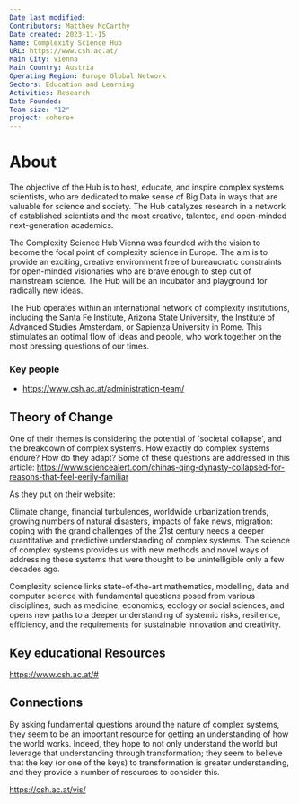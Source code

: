 ```yaml
---
Date last modified: 
Contributors: Matthew McCarthy
Date created: 2023-11-15
Name: Complexity Science Hub
URL: https://www.csh.ac.at/
Main City: Vienna
Main Country: Austria
Operating Region: Europe Global Network
Sectors: Education and Learning
Activities: Research
Date Founded: 
Team size: "12"
project: cohere+
---
```


# About 

The objective of the Hub is to host, educate, and inspire complex systems scientists, who are dedicated to make sense of Big Data in ways that are valuable for science and society. The Hub catalyzes research in a network of established scientists and the most creative, talented, and open-minded next-generation academics.
  
The Complexity Science Hub Vienna was founded with the vision to become the focal point of complexity science in Europe. The aim is to provide an exciting, creative environment free of bureaucratic constraints for open-minded visionaries who are brave enough to step out of mainstream science. The Hub will be an incubator and playground for radically new ideas.
  
The Hub operates within an international network of complexity institutions, including the Santa Fe Institute, Arizona State University, the Institute of Advanced Studies Amsterdam, or Sapienza University in Rome. This stimulates an optimal flow of ideas and people, who work together on the most pressing questions of our times.

### Key people 

- https://www.csh.ac.at/administration-team/
## Theory of Change 

One of their themes is considering the potential of 'societal collapse', and the breakdown of complex systems. How exactly do complex systems endure? How do they adapt? Some of these questions are addressed in this article:  https://www.sciencealert.com/chinas-qing-dynasty-collapsed-for-reasons-that-feel-eerily-familiar
 
As they put on their website: 

Climate change, financial turbulences, worldwide urbanization trends, growing numbers of natural disasters, impacts of fake news, migration: coping with the grand challenges of the 21st century needs a deeper quantitative and predictive understanding of complex systems. The science of complex systems provides us with new methods and novel ways of addressing these systems that were thought to be unintelligible only a few decades ago.
  
Complexity science links state-of-the-art mathematics, modelling, data and computer science with fundamental questions posed from various disciplines, such as medicine, economics, ecology or social sciences, and opens new paths to a deeper understanding of systemic risks, resilience, efficiency, and the requirements for sustainable innovation and creativity.
## Key educational Resources 

https://www.csh.ac.at/#
## Connections 

By asking fundamental questions around the nature of complex systems, they seem to be an important resource for getting an understanding of how the world works. Indeed, they hope to not only understand the world but leverage that understanding through transformation; they seem to believe that the key (or one of the keys) to transformation is greater understanding, and they provide a number of resources to consider this. 

https://csh.ac.at/vis/